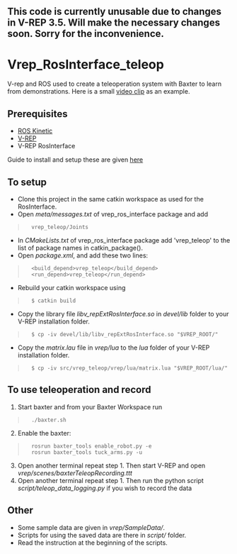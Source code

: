 ## This code is currently unusable due to changes in V-REP 3.5. Will make the necessary changes soon. Sorry for the inconvenience.

# Vrep_RosInterface_teleop
V-rep and ROS used to create a teleoperation system with Baxter to learn from demonstrations. Here is a small [video clip](https://youtu.be/53QvpNsICyA) as an example.

## Prerequisites
* [ROS Kinetic](http://wiki.ros.org/kinetic/Installation)
* [V-REP](http://www.coppeliarobotics.com/downloads.html)
* V-REP RosInterface

Guide to install and setup these are given [here](https://github.com/akhilj95/vrep_teleop/wiki/RosInterface-Setup)

## To setup
* Clone this project in the same catkin workspace as used for the RosInterface.
* Open _meta/messages.txt_ of vrep_ros_interface package and add
>       vrep_teleop/Joints
* In _CMakeLists.txt_ of vrep_ros_interface package add 'vrep_teleop' to the list of package names in catkin_package().
* Open _package.xml_, and add these two lines:
>       <build_depend>vrep_teleop</build_depend>
>       <run_depend>vrep_teleop</run_depend>    
* Rebuild your catkin workspace using
>       $ catkin build
* Copy the library file _libv_repExtRosInterface.so_ in _devel/lib_ folder to your V-REP installation folder.
>       $ cp -iv devel/lib/libv_repExtRosInterface.so "$VREP_ROOT/"
* Copy the _matrix.lau_ file in _vrep/lua_ to the _lua_ folder of your V-REP installation folder.
>       $ cp -iv src/vrep_teleop/vrep/lua/matrix.lua "$VREP_ROOT/lua/"

## To use teleoperation and record
1) Start baxter and from your Baxter Workspace run
>       ./baxter.sh
2) Enable the baxter:
>       rosrun baxter_tools enable_robot.py -e
>       rosrun baxter_tools tuck_arms.py -u
3) Open another terminal repeat step 1. Then start V-REP and open _vrep/scenes/baxterTeleopRecording.ttt_
4) Open another terminal repeat step 1. Then run the python script _script/teleop_data_logging.py_ if you wish to record the data


## Other
* Some sample data are given in _vrep/SampleData/_.
* Scripts for using the saved data are there in _script/_ folder.
* Read the instruction at the beginning of the scripts.
